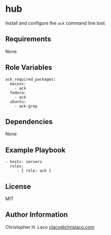 hub
===

Install and configure the `ack` command line tool.

Requirements
------------

None

Role Variables
--------------

    ack_required_packages:
      macosx:
        - ack
      fedora:
        - ack
      ubuntu:
        - ack-grep

Dependencies
------------

None

Example Playbook
----------------

    - hosts: servers
      roles:
         - { role: ack }

License
-------

MIT

Author Information
------------------

Christopher H. Laco <claco@chrislaco.com>
